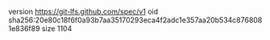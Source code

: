 version https://git-lfs.github.com/spec/v1
oid sha256:20e80c18f6f0a93b7aa35170293eca4f2adc1e357aa20b534c8768081e836f89
size 1104
